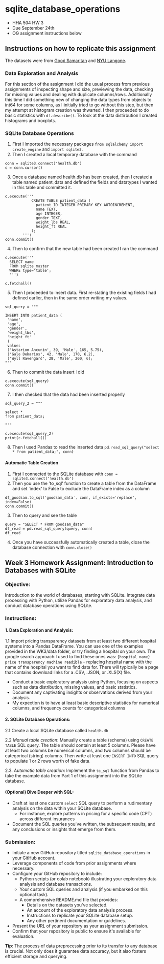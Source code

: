# sqlite_database_operations
* HHA 504 HW 3
* Due September 24th
* OG assignment instructions below

## Instructions on how to replicate this assignment
The datasets were from [Good Samaritan](https://goodsamsanjose.com/about/legal-information/pricing-transparency-cms-required-file-of-standard-charges.dot) and [NYU Langone](https://med.nyu.edu/standard-charges/). 

### Data Exploration and Analysis
For this section of the assignment I did the usual process from previous assignments of inspecting shape and size, previewing the data, checking for missing values and dealing with duplicate columns/rows. Additionally this time I did something new of changing the data types from objects to int64 for some columns, as I initially tried to go without this step, but then my attempt at histogram creation was thwarted. I then proceeded to do basic statistics with ``` df.describe() ```. To look at the data distirbution I created histograms and boxplots.

### SQLite Database Operations
1. First I imported the necessary packages ```from sqlalchemy import create_engine``` and ```import sqlite3```.
2. Then I created a local temporary database with the command
```
conn = sqlite3.connect('health.db')
c = conn.cursor()
```
3.  Once a database named health.db has been created, then I created a table named patient_data and defined the fields and datatypes I wanted in this table and committed it. 
```
c.execute('''
            CREATE TABLE patient_data (
              patient_ID INTEGER PRIMARY KEY AUTOINCREMENT,
              name TEXT,
              age INTEGER,
              gender TEXT,
              weight_lbs REAL,
              height_ft REAL
            );
        ''')
conn.commit()
```
4. Then to confirm that the new table had been created I ran the command
```
c.execute('''
  SELECT name
  FROM sqlite_master
  WHERE type='table';
  ''')

c.fetchall()
```
5. Then I proceeded to insert data. First re-stating the existing fields I had defined earlier, then in the same order writing my values.
 ```
sql_query = """

INSERT INTO patient_data (
  'name',
  'age',
  'gender',
  'weight_lbs',
  'height_ft'
  )
  values 
  ('Astarion Ancunin', 39, 'Male', 165, 5.75),
  ('Gale Dekarios', 42, 'Male', 170, 6.2),
  ('Wyll Ravengard', 28, 'Male', 200, 6);
"""
```
6. Then to commit the data insert I did
```
c.execute(sql_query)
conn.commit()
```
7. I then checked that the data had been inserted properly 
```
sql_query_2 = """

select *
from patient_data;

"""

c.execute(sql_query_2)
print(c.fetchall())
```
8. Then I used Pandas to read the inserted data ```pd.read_sql_query("select * from patient_data;", conn)```

#### Automatic Table Creation
1. First I connected to the SQLite database with ```conn = sqlite3.connect('health.db')```
2. Then you use the 'to_sql' function to create a table from the DataFrame and set 'index' to False to exclude the DataFrame index as a column
```
df_goodsam.to_sql('goodsam_data', conn, if_exists='replace', index=False)
conn.commit()
```
3. Then to query and see the table
```
query = "SELECT * FROM goodsam_data"  
df_read = pd.read_sql_query(query, conn)
df_read
```
4. Once you have successfully automatically created a table, close the database connection with ```conn.close()```




  ## **Week 3 Homework Assignment: Introduction to Databases with SQLite**

### **Objective**:
Introduction to the world of databases, starting with SQLite. Integrate data processing with Python, utilize Pandas for exploratory data analysis, and conduct database operations using SQLite.

### **Instructions**:

#### **1. Data Exploration and Analysis**:
1.1 Import pricing transparency datasets from at least two different hospital systems into a Pandas DataFrame. You can use one of the examples provided in the WK3/data folder, or try finding a hospital on your own. The google search approach I used to find these ones was: `{hospital name} price transparency machine readible` - replacing hospital name with the name of the hospital you want to find data for. There will typically be a page that contains download links for a .CSV, .JSON, or .XLS(X) file.  
  - Conduct a basic exploratory analysis using Python, focusing on aspects such as data distribution, missing values, and basic statistics.
  - Document any captivating insights or observations derived from your analysis.
  - My expection is to have at least basic descriptive statistics for numerical columns, and frequency counts for categorical columns

#### **2. SQLite Database Operations**:
2.1 Create a local SQLite database called `health.db`

2.2 *Manual table creation*: Manually create a table (schema) using `CREATE TABLE` SQL query. The table should contain at least 5 columns. Please have at least two columns be numerical columns, and two columns should be categorical (string) columns. Then write at least one `INSERT INTO` SQL query to populate 1 or 2 rows worth of fake data. 

2.3. *Automatic table creation*: Implement the `to_sql` function from Pandas to take the example data from Part 1 of this assignment into the SQLite database.

#### **(Optional) Dive Deeper with SQL**:
- Draft at least one custom `select` SQL query to perform a rudimentary analysis on the data within your SQLite database.
  - For instance, explore patterns in pricing for a specific code (CPT) across different insurances
- Document the SQL queries you've written, the subsequent results, and any conclusions or insights that emerge from them.

### **Submission**:
- Initiate a new GitHub repository titled `sqlite_database_operations` in your GitHub account.
- Leverage components of code from prior assignments where necessary.
- Configure your GitHub repository to include:
  - Python scripts (or colab notebook) illustrating your exploratory data analysis and database transactions.
  - Your custom SQL queries and analysis (if you embarked on this optional task).
  - A comprehensive README.md file that provides:
    - Details on the datasets you've selected.
    - An account of the exploratory data analysis process.
    - Instructions to replicate your SQLite database setup.
    - Any other pertinent documentation or guidelines.
- Present the URL of your repository as your assignment submission.
- Confirm that your repository is public to ensure it's available for evaluation.

**Tip**: The process of data preprocessing prior to its transfer to any database is crucial. Not only does it guarantee data accuracy, but it also fosters efficient storage and querying.
